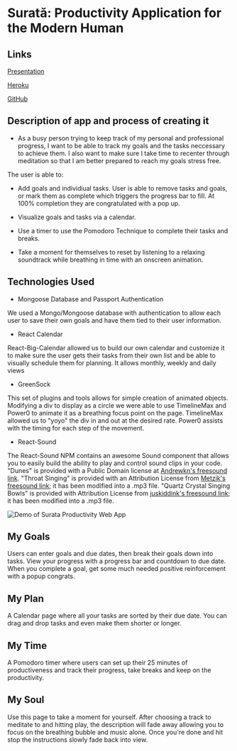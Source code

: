 # Surată: Productivity Application for the Modern Human

## Links

[Presentation](https://docs.google.com/presentation/d/1SRm1DprYY_IBzjO_Dwj-uU3qPn8UIAE-iWoOJM_YxVY/edit?ts=5e9e4b57#slide=id.g83dacafeb9_0_44)

[Heroku](http://surata-app.herokuapp.com/)

[GitHub](https://github.com/Inbary-s/productivity-app)

## Description of app and process of creating it

  * As a busy person trying to keep track of my personal and professional progress, I want to be able to track my goals and the tasks neccessary to achieve them. I also want to make sure I take time to recenter through meditation so that I am better prepared to reach my goals stress free.

The user is able to: 

  * Add goals and individiual tasks. User is able to remove tasks and goals, or mark them as complete which triggers the progress bar to fill. At 100% completion they are congratulated with a pop up.

  * Visualize goals and tasks via a calendar.

  * Use a timer to use the Pomodoro Technique to complete their tasks and breaks.

  * Take a moment for themselves to reset by listening to a relaxing soundtrack while breathing in time with an onscreen animation.

## Technologies Used

  * Mongoose Database and Passport Authentication

  We used a Mongo/Mongoose database with authentication to allow each user to save their own goals and have them tied to their user information.

  * React Calendar 

  React-Big-Calendar allowed us to build our own calendar and customize it to make sure the user gets their tasks from their own list and be able to visually schedule them for planning. It allows monthly, weekly and daily views

  * GreenSock

  This set of plugins and tools allows for simple creation of animated objects. Modifying a div to display as a circle we were able to use TimelineMax and Power0
  to animate it as a breathing focus point on the page. TimelineMax allowed us to "yoyo" the div in and out at the desired rate. Power0 assists with the timing for each step of the movement.

  * React-Sound

  The React-Sound NPM contains an awesome Sound component that allows you to easily build the ability to play and control sound clips in your code. "Dunes" is provided with a Public Domain license at [Andrewkn's freesound link](https://freesound.org/people/Andrewkn/sounds/447511/). "Throat Singing" is provided with an Attribution License from [Metzik's freesound link](https://freesound.org/people/Metzik/sounds/244155/); it has been modified into a .mp3 file. "Quartz Crystal Singing Bowls" is provided with Attribution License from [juskiddink's freesound link](https://freesound.org/people/juskiddink/sounds/129219/); it has been modified into a .mp3 file. 

![Demo of Surata Productivity Web App](/client/public/images/surata.gif)

## My Goals

Users can enter goals and due dates, then break their goals down into tasks. View your progress with a progress bar and countdown to due date. When you complete a goal, get some much needed positive reinforcement with a popup congrats.

## My Plan

A Calendar page where all your tasks are sorted by their due date. You can drag and drop tasks and even make them shorter or longer.

## My Time

A Pomodoro timer where users can set up their 25 minutes of productiveness and track their progress, take breaks and keep on the productivity.

## My Soul

Use this page to take a moment for yourself. After choosing a track to meditate to and hitting play, the description will fade away allowing you to focus on the breathing bubble and music alone. Once you're done and hit stop the instructions slowly fade back into view. 

